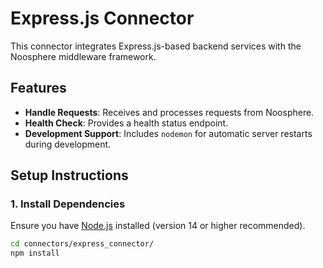 # Express.js Connector

This connector integrates Express.js-based backend services with the Noosphere middleware framework.

## Features

- **Handle Requests**: Receives and processes requests from Noosphere.
- **Health Check**: Provides a health status endpoint.
- **Development Support**: Includes `nodemon` for automatic server restarts during development.

## Setup Instructions

### 1. Install Dependencies

Ensure you have [Node.js](https://nodejs.org/) installed (version 14 or higher recommended).

```bash
cd connectors/express_connector/
npm install
